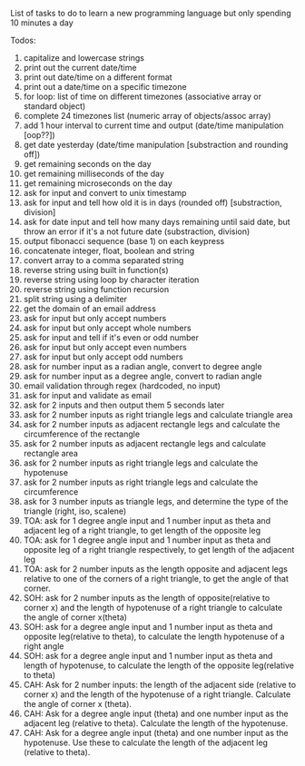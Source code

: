 List of tasks to do to learn a 
new programming language 
but only spending 10 minutes a day

Todos:
1. capitalize and lowercase strings
2. print out the current date/time
3. print out date/time on a different format
4. print out a date/time on a specific timezone
5. for loop: list of time on different timezones (associative array or standard object)
6. complete 24 timezones list (numeric array of objects/assoc array)
7. add 1 hour interval to current time and output (date/time manipulation [oop??])
8. get date yesterday (date/time manipulation [substraction and rounding off])
9. get remaining seconds on the day
10. get remaining milliseconds of the day
11. get remaining microseconds on the day
12. ask for input and convert to unix timestamp
13. ask for input and tell how old it is in days (rounded off) [substraction, division]
14. ask for date input and tell how many days remaining until said date, but throw an error if it's a not future date (substraction, division)
15. output fibonacci sequence (base 1) on each keypress
16. concatenate integer, float, boolean and string
17. convert array to a comma separated string
18. reverse string using built in function(s) 
19. reverse string using loop by character iteration
20. reverse string using function recursion
21. split string using a delimiter
22. get the domain of an email address
23. ask for input but only accept numbers
24. ask for input but only accept whole numbers
25. ask for input and tell if it's even or odd number
26. ask for input but only accept even numbers
27. ask for input but only accept odd numbers
28. ask for number input as a radian angle, convert to degree angle
29. ask for number input as a degree angle, convert to radian angle
30. email validation through regex (hardcoded, no input)
31. ask for input and validate as email
32. ask for 2 inputs and then output them 5 seconds later
33. ask for 2 number inputs as right triangle legs and calculate triangle area
34. ask for 2 number inputs as adjacent rectangle legs and calculate the circumference of the rectangle
35. ask for 2 number inputs as adjacent rectangle legs and calculate rectangle area
36. ask for 2 number inputs as right triangle legs and calculate the hypotenuse
37. ask for 2 number inputs as right triangle legs and calculate the circumference
38.  ask for 3 number inputs as triangle legs, and determine the type of the triangle (right, iso, scalene)
39.  TOA: ask for 1 degree angle input and 1 number input as theta and adjacent leg of a right triangle, to get length of the opposite leg
40.  TOA: ask for 1 degree angle input and 1 number input as theta and opposite leg of a right triangle respectively, to get length of the adjacent leg
41. TOA: ask for 2 number inputs as the length opposite and adjacent legs relative to one of the corners of a right triangle, to get the angle of that corner.
42. SOH: ask for 2 number inputs as the length of opposite(relative to corner x) and the length of hypotenuse of a right triangle to calculate the angle of corner x(theta)
43. SOH: ask for a degree angle input and 1 number input as theta and opposite leg(relative to theta), to calculate the length hypotenuse of a right angle
44. SOH: ask for a degree angle input and 1 number input as theta and length of hypotenuse, to calculate the length of the opposite leg(relative to theta)
45. CAH: Ask for 2 number inputs: the length of the adjacent side (relative to corner x) and the length of the hypotenuse of a right triangle. Calculate the angle of corner x (theta).
46. CAH: Ask for a degree angle input (theta) and one number input as the adjacent leg (relative to theta). Calculate the length of the hypotenuse.
47. CAH: Ask for a degree angle input (theta) and one number input as the hypotenuse. Use these to calculate the length of the adjacent leg (relative to theta).


